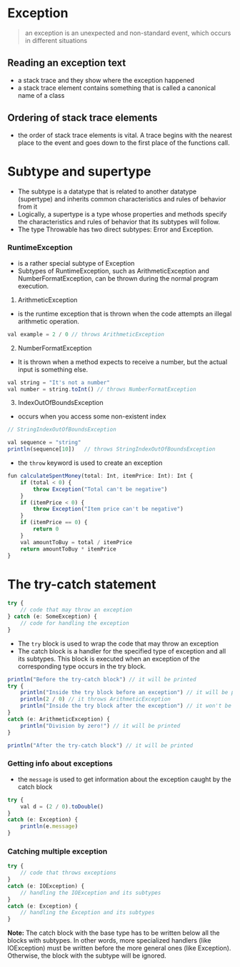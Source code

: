 # Exception
> an exception is an unexpected and non-standard event, which occurs in different situations

## Reading an exception text
+ a stack trace and they show where the exception happened
+ a stack trace element contains something that is called a canonical name of a class

## Ordering of stack trace elements
+ the order of stack trace elements is vital.
A trace begins with the nearest place to the event and goes down to the first place of the functions call.


# Subtype and supertype
+ The subtype is a datatype that is related to another datatype (supertype) and inherits common characteristics and rules of behavior from it
+ Logically, a supertype is a type whose properties and methods specify the characteristics and rules of behavior that its subtypes will follow.
+ The type Throwable has two direct subtypes: Error and Exception.

### RuntimeException
+ is a rather special subtype of Exception
+ Subtypes of RuntimeException, such as ArithmeticException and NumberFormatException, can be thrown during the normal program execution.

1. ArithmeticException
- is the runtime exception that is thrown when the code attempts an illegal arithmetic operation. 
```js
val example = 2 / 0 // throws ArithmeticException
```

2. NumberFormatException
- It is thrown when a method expects to receive a number, but the actual input is something else.
```js
val string = "It's not a number"
val number = string.toInt() // throws NumberFormatException
```

3. IndexOutOfBoundsException
- occurs when you access some non-existent index
```js 
// StringIndexOutOfBoundsException

val sequence = "string"
println(sequence[10])   // throws StringIndexOutOfBoundsException
```

+ the `throw` keyword is used to create an exception
```js
fun calculateSpentMoney(total: Int, itemPrice: Int): Int {
    if (total < 0) {
        throw Exception("Total can't be negative")
    }
    if (itemPrice < 0) {
        throw Exception("Item price can't be negative")
    }
    if (itemPrice == 0) {
        return 0
    }
    val amountToBuy = total / itemPrice
    return amountToBuy * itemPrice
}
```


# The try-catch statement
```js
try {
    // code that may throw an exception
} catch (e: SomeException) {
    // code for handling the exception
}
```
+ The `try` block is used to wrap the code that may throw an exception
+ The catch block is a handler for the specified type of exception and all its subtypes. This block is executed when an exception of the corresponding type occurs in the try block.
```js
println("Before the try-catch block") // it will be printed
try {
    println("Inside the try block before an exception") // it will be printed
    println(2 / 0) // it throws ArithmeticException
    println("Inside the try block after the exception") // it won't be printed
} 
catch (e: ArithmeticException) {
    println("Division by zero!") // it will be printed
}

println("After the try-catch block") // it will be printed
```
### Getting info about exceptions
+ the `message` is used to get information about the exception caught by the catch block
```js
try {
    val d = (2 / 0).toDouble()
} 
catch (e: Exception) {
    println(e.message)
}
```
### Catching multiple exception
```js
try {
    // code that throws exceptions
}
catch (e: IOException) {
    // handling the IOException and its subtypes   
}
catch (e: Exception) {
    // handling the Exception and its subtypes
}
```
**Note:** 
The catch block with the base type has to be written below all the blocks with subtypes. In other words, more specialized handlers (like IOException) must be written before the more general ones (like Exception). Otherwise, the block with the subtype will be ignored.







